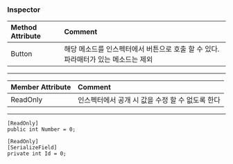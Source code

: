 ### Inspector

| Method Attribute  |   Comment    |
| :------------- | :------------- |
| Button           |  해당 메소드를 인스펙터에서 버튼으로 호출 할 수 있다. 파라매터가 있는 메소드는 제외    |

---
| Member Attribute |  Comment     |
| :------------- | :------------- |
| ReadOnly       | 인스펙터에서 공개 시 값을 수정 할 수 없도록 한다       |

---
```
[ReadOnly]
public int Number = 0;

[ReadOnly]
[SerializeField]
private int Id = 0;
```
